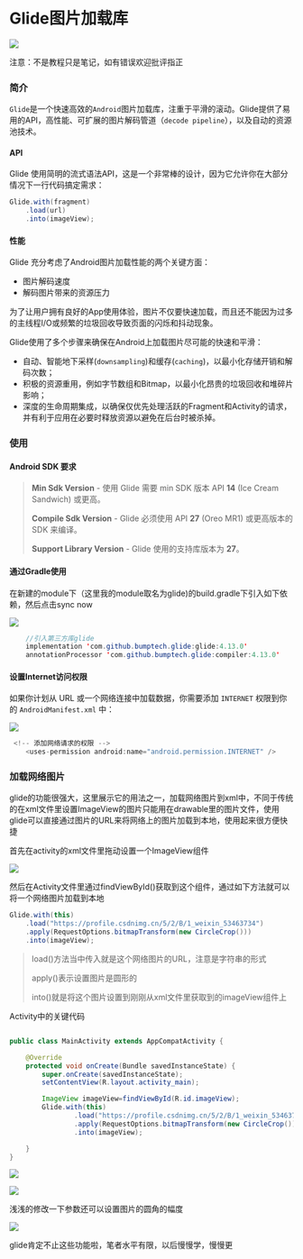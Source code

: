 # Glide图片加载库

![](https://gitee.com/starry_lixu/picture/raw/master/20220425192301.png#id=Sgcck&originHeight=240&originWidth=800&originalType=binary&ratio=1&rotation=0&showTitle=false&status=done&style=none&title=)

注意：不是教程只是笔记，如有错误欢迎批评指正

### 简介

`Glide`是一个快速高效的`Android`图片加载库，注重于平滑的滚动。Glide提供了易用的API，高性能、可扩展的图片解码管道（`decode pipeline`），以及自动的资源池技术。

#### API

Glide 使用简明的流式语法API，这是一个非常棒的设计，因为它允许你在大部分情况下一行代码搞定需求：

```java
Glide.with(fragment)
    .load(url)
    .into(imageView);
```

#### 性能

Glide 充分考虑了Android图片加载性能的两个关键方面：

- 图片解码速度
- 解码图片带来的资源压力

为了让用户拥有良好的App使用体验，图片不仅要快速加载，而且还不能因为过多的主线程I/O或频繁的垃圾回收导致页面的闪烁和抖动现象。

Glide使用了多个步骤来确保在Android上加载图片尽可能的快速和平滑：

- 自动、智能地下采样(`downsampling`)和缓存(`caching`)，以最小化存储开销和解码次数；
- 积极的资源重用，例如字节数组和Bitmap，以最小化昂贵的垃圾回收和堆碎片影响；
- 深度的生命周期集成，以确保仅优先处理活跃的Fragment和Activity的请求，并有利于应用在必要时释放资源以避免在后台时被杀掉。

### 使用

#### Android SDK 要求

> **Min Sdk Version** - 使用 Glide 需要 min SDK 版本 API **14** (Ice Cream Sandwich) 或更高。
>  
> **Compile Sdk Version** - Glide 必须使用 API **27** (Oreo MR1) 或更高版本的 SDK 来编译。
>  
> **Support Library Version** - Glide 使用的支持库版本为 **27**。


#### 通过Gradle使用

在新建的module下（这里我的module取名为glide)的build.gradle下引入如下依赖，然后点击sync now

![](https://gitee.com/starry_lixu/picture/raw/master/20220425193227.png#id=coZcz&originHeight=1032&originWidth=1920&originalType=binary&ratio=1&rotation=0&showTitle=false&status=done&style=none&title=)

```java
	//引入第三方库glide
    implementation 'com.github.bumptech.glide:glide:4.13.0'
    annotationProcessor 'com.github.bumptech.glide:compiler:4.13.0'
```

#### 设置Internet访问权限

如果你计划从 URL 或一个网络连接中加载数据，你需要添加 `INTERNET` 权限到你的 `AndroidManifest.xml` 中：

![](https://gitee.com/starry_lixu/picture/raw/master/20220425193909.png#id=cFWzg&originHeight=1032&originWidth=1920&originalType=binary&ratio=1&rotation=0&showTitle=false&status=done&style=none&title=)

```java
 <!-- 添加网络请求的权限 -->
    <uses-permission android:name="android.permission.INTERNET" />
```

### 加载网络图片

glide的功能很强大，这里展示它的用法之一，加载网络图片到xml中，不同于传统的在xml文件里设置ImageView的图片只能用在drawable里的图片文件，使用glide可以直接通过图片的URL来将网络上的图片加载到本地，使用起来很方便快捷

首先在activity的xml文件里拖动设置一个ImageView组件

![](https://gitee.com/starry_lixu/picture/raw/master/20220425195611.png#id=CFlIZ&originHeight=1032&originWidth=1920&originalType=binary&ratio=1&rotation=0&showTitle=false&status=done&style=none&title=)

然后在Activity文件里通过findViewById()获取到这个组件，通过如下方法就可以将一个网络图片加载到本地

```java
Glide.with(this)
    .load("https://profile.csdnimg.cn/5/2/B/1_weixin_53463734")
    .apply(RequestOptions.bitmapTransform(new CircleCrop()))
    .into(imageView);
```

> load()方法当中传入就是这个网络图片的URL，注意是字符串的形式
>  
> apply()表示设置图片是圆形的
>  
> into()就是将这个图片设置到刚刚从xml文件里获取到的imageView组件上


Activity中的关键代码

```java

public class MainActivity extends AppCompatActivity {

    @Override
    protected void onCreate(Bundle savedInstanceState) {
        super.onCreate(savedInstanceState);
        setContentView(R.layout.activity_main);

        ImageView imageView=findViewById(R.id.imageView);
        Glide.with(this)
                .load("https://profile.csdnimg.cn/5/2/B/1_weixin_53463734")
                .apply(RequestOptions.bitmapTransform(new CircleCrop()))
                .into(imageView);

    }
}
```

![](https://gitee.com/starry_lixu/picture/raw/master/20220425195324.png#id=R3oNW&originHeight=1032&originWidth=1920&originalType=binary&ratio=1&rotation=0&showTitle=false&status=done&style=none&title=)

![](https://gitee.com/starry_lixu/picture/raw/master/20220425200524.png#id=BEC6i&originHeight=1032&originWidth=1920&originalType=binary&ratio=1&rotation=0&showTitle=false&status=done&style=none&title=)

浅浅的修改一下参数还可以设置图片的圆角的幅度

![](https://gitee.com/starry_lixu/picture/raw/master/20220425200904.png#id=xj71G&originHeight=1032&originWidth=1920&originalType=binary&ratio=1&rotation=0&showTitle=false&status=done&style=none&title=)

glide肯定不止这些功能啦，笔者水平有限，以后慢慢学，慢慢更
